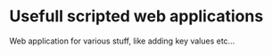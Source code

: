 # Usefull scripted web applications
 Web application for various stuff, like adding key values etc...
